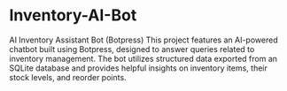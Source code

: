 # Inventory-AI-Bot
AI Inventory Assistant Bot (Botpress) This project features an AI-powered chatbot built using Botpress, designed to answer queries related to inventory management. The bot utilizes structured data exported from an SQLite database and provides helpful insights on inventory items, their stock levels, and reorder points.
